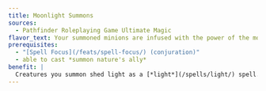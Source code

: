 ```yaml
---
title: Moonlight Summons
sources:
  - Pathfinder Roleplaying Game Ultimate Magic
flavor_text: Your summoned minions are infused with the power of the moon.
prerequisites:
  - "[Spell Focus](/feats/spell-focus/) (conjuration)"
  - able to cast *summon nature's ally*
benefit: |
  Creatures you summon shed light as a [*light*](/spells/light/) spell. They are immune to confusion and sleep effects, and their natural weapons are treated as silver for the purposes of overcoming damage reduction.
---
```


